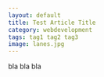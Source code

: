 ```yaml
---
layout: default
title: Test Article Title
category: webdevelopment
tags: tag1 tag2 tag3
image: lanes.jpg
---
```


bla bla bla